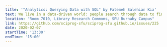 ```yaml
---
title: '"Analytics: Querying Data with SQL" by Fatemeh Salehian Kia'
text: We live in a data-driven world: people search through data to find insights to inform their decisions. The skill is helpful not only for data scientists but for almost everyone. In this workshop, you will learn how to communicate with relational databases through SQL. You will learn -- and practice with hands-on exercises -- how to manipulate data and build queries that communicate with more than one table.
location: "Room 7010, Library Research Commons, SFU Burnaby Campus"
link: https://github.com/sciprog-sfu/sciprog-sfu.github.io/issues/225
date: 2020-02-07
startTime: '13:30'
endTime: '15:00'
---
```

